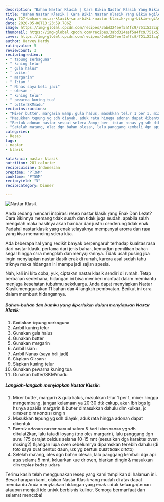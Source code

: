 ```yaml
---
description: "Bahan Nastar Klasik | Cara Bikin Nastar Klasik Yang Bikin Ngiler"
title: "Bahan Nastar Klasik | Cara Bikin Nastar Klasik Yang Bikin Ngiler"
slug: 737-bahan-nastar-klasik-cara-bikin-nastar-klasik-yang-bikin-ngiler
date: 2020-05-08T13:23:59.786Z
image: https://img-global.cpcdn.com/recipes/3abd324eef5a4fc9/751x532cq70/nastar-klasik-foto-resep-utama.jpg
thumbnail: https://img-global.cpcdn.com/recipes/3abd324eef5a4fc9/751x532cq70/nastar-klasik-foto-resep-utama.jpg
cover: https://img-global.cpcdn.com/recipes/3abd324eef5a4fc9/751x532cq70/nastar-klasik-foto-resep-utama.jpg
author: Harvey Hardy
ratingvalue: 5
reviewcount: 3
recipeingredient:
- " tepung serbaguna"
- " kuning telur"
- " gula halus"
- " butter"
- " margarin"
- " Isian "
- " Nanas saya beli jadi"
- " Olesan "
- " kuning telur"
- " pewarna kuning tua"
- " butterSKMmadu"
recipeinstructions:
- "Mixer butter, margarin &amp; gula halus, masukkan telur 1 per 1, mixer hingga mengembang, jangan kelamaan ya 20-30 dtk cukup, akan lbh bgs lg hslnya apabila margarin &amp; butter dimasukkan dahulu dlm kulkas, jd dimixer dlm kondisi dingin"
- "Masukkan tepung yg sdh diayak, aduk rata hingga adonan dapat dibentuk"
- "Bentuk adonan nastar sesuai selera &amp; beri isian nanas yg sdh dibulat2kan, lalu tata di loyang (tnp oles margarin), lalu panggang dgn suhu 175 derajat celcius selama 10-15 mnt (sesuaikan dgn karakter oven masing2) &amp; jangan lupa oven sebelumnya dipanaskan terlebih dahulu (di foto saya buat bentuk daun, utk yg bentuk bulat tidak difoto)"
- "Setelah matang, oles dgn bahan olesan, lalu panggang kembali dgn api atas selama 5 mnt, keluarkan kue dr oven, biarkan dingin &amp; masukkan dlm toples kedap udara"
categories:
- Resep
tags:
- nastar
- klasik

katakunci: nastar klasik 
nutrition: 281 calories
recipecuisine: Indonesian
preptime: "PT36M"
cooktime: "PT55M"
recipeyield: "3"
recipecategory: Dinner

---
```



![Nastar Klasik](https://img-global.cpcdn.com/recipes/3abd324eef5a4fc9/751x532cq70/nastar-klasik-foto-resep-utama.jpg)

Anda sedang mencari inspirasi resep nastar klasik yang Enak Dan Lezat? Cara Bikinnya memang tidak susah dan tidak juga mudah. apabila salah mengolah maka hasilnya akan hambar dan justru cenderung tidak enak. Padahal nastar klasik yang enak selayaknya mempunyai aroma dan rasa yang bisa memancing selera kita.



Ada beberapa hal yang sedikit banyak berpengaruh terhadap kualitas rasa dari nastar klasik, pertama dari jenis bahan, kemudian pemilihan bahan segar hingga cara mengolah dan menyajikannya. Tidak usah pusing jika ingin menyiapkan nastar klasik enak di rumah, karena asal sudah tahu triknya maka hidangan ini mampu jadi sajian spesial.


Nah, kali ini kita coba, yuk, ciptakan nastar klasik sendiri di rumah. Tetap berbahan sederhana, hidangan ini bisa memberi manfaat dalam membantu menjaga kesehatan tubuhmu sekeluarga. Anda dapat menyiapkan Nastar Klasik menggunakan 11 bahan dan 4 langkah pembuatan. Berikut ini cara dalam membuat hidangannya.

<!--inarticleads1-->

##### Bahan-bahan dan bumbu yang diperlukan dalam menyiapkan Nastar Klasik:

1. Sediakan  tepung serbaguna
1. Ambil  kuning telur
1. Gunakan  gula halus
1. Gunakan  butter
1. Gunakan  margarin
1. Ambil  Isian :
1. Ambil  Nanas (saya beli jadi)
1. Siapkan  Olesan :
1. Siapkan  kuning telur
1. Gunakan  pewarna kuning tua
1. Gunakan  butter/SKM/madu




<!--inarticleads2-->

##### Langkah-langkah menyiapkan Nastar Klasik:

1. Mixer butter, margarin &amp; gula halus, masukkan telur 1 per 1, mixer hingga mengembang, jangan kelamaan ya 20-30 dtk cukup, akan lbh bgs lg hslnya apabila margarin &amp; butter dimasukkan dahulu dlm kulkas, jd dimixer dlm kondisi dingin
1. Masukkan tepung yg sdh diayak, aduk rata hingga adonan dapat dibentuk
1. Bentuk adonan nastar sesuai selera &amp; beri isian nanas yg sdh dibulat2kan, lalu tata di loyang (tnp oles margarin), lalu panggang dgn suhu 175 derajat celcius selama 10-15 mnt (sesuaikan dgn karakter oven masing2) &amp; jangan lupa oven sebelumnya dipanaskan terlebih dahulu (di foto saya buat bentuk daun, utk yg bentuk bulat tidak difoto)
1. Setelah matang, oles dgn bahan olesan, lalu panggang kembali dgn api atas selama 5 mnt, keluarkan kue dr oven, biarkan dingin &amp; masukkan dlm toples kedap udara




Terima kasih telah menggunakan resep yang kami tampilkan di halaman ini. Besar harapan kami, olahan Nastar Klasik yang mudah di atas dapat membantu Anda menyiapkan hidangan yang enak untuk keluarga/teman ataupun menjadi ide untuk berbisnis kuliner. Semoga bermanfaat dan selamat mencoba!
